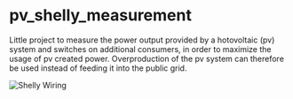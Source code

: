 # pv_shelly_measurement

Little project to measure the power output provided by a hotovoltaic (pv) system and switches on additional consumers, in order to maximize the usage of pv created power. Overproduction of the pv system can therefore be used instead of feeding it into the public grid.

![Shelly Wiring](Shelly-Wiring.jpg)
